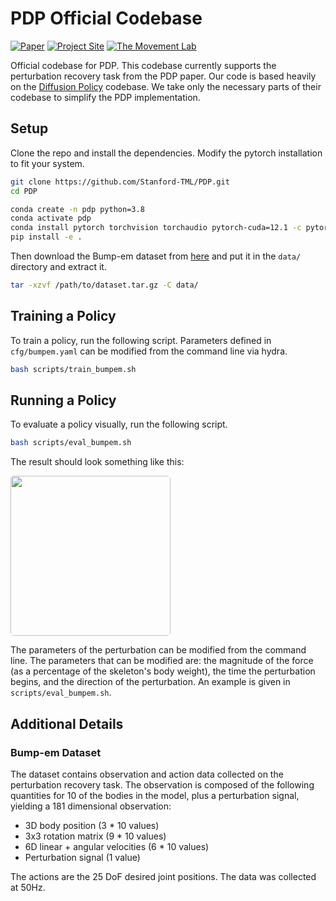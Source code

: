 # PDP Official Codebase

[![Paper](https://img.shields.io/badge/Paper-blue)](https://dl.acm.org/doi/full/10.1145/3680528.3687683)
[![Project Site](https://img.shields.io/badge/Project%20Site-grey.svg)](https://stanford-tml.github.io/PDP.github.io/)
[![The Movement Lab](https://img.shields.io/badge/The%20Movement%20Lab-red.svg)](https://tml.stanford.edu/)

Official codebase for PDP. This codebase currently supports the perturbation recovery task from the PDP paper. Our code is based heavily on the <a href="https://github.com/real-stanford/diffusion_policy" target="_blank">Diffusion Policy</a> codebase. We take only the necessary parts of their codebase to simplify the PDP implementation.


## Setup

Clone the repo and install the dependencies. Modify the pytorch installation to fit your system.

```bash
git clone https://github.com/Stanford-TML/PDP.git
cd PDP

conda create -n pdp python=3.8
conda activate pdp
conda install pytorch torchvision torchaudio pytorch-cuda=12.1 -c pytorch -c nvidia
pip install -e .
```

Then download the Bump-em dataset from <a href="https://drive.google.com/drive/folders/1HQFb6oLCYiveConeTb-Q9FZBMmX0wREg?usp=drive_link" target="_blank">here</a> and put it in the `data/` directory and extract it.

```bash
tar -xzvf /path/to/dataset.tar.gz -C data/
```


## Training a Policy

To train a policy, run the following script. Parameters defined in `cfg/bumpem.yaml` can be modified from the command line via hydra.

```bash
bash scripts/train_bumpem.sh
```


## Running a Policy

To evaluate a policy visually, run the following script.

```bash
bash scripts/eval_bumpem.sh
```

The result should look something like this:

<img src="assets/bumpem_eval_result.gif" alt="" width="256" height="256" style="border-radius: 5px;">

The parameters of the perturbation can be modified from the command line. The parameters that can be modified are: the magnitude of the force (as a percentage of the skeleton's body weight), the time the perturbation begins, and the direction of the perturbation. An example is given in `scripts/eval_bumpem.sh`.

## Additional Details

### Bump-em Dataset

The dataset contains observation and action data collected on the perturbation recovery task. The observation is composed of the following quantities for 10 of the bodies in the model, plus a perturbation signal, yielding a 181 dimensional observation:
- 3D body position (3 * 10 values)
- 3x3 rotation matrix (9 * 10 values)
- 6D linear + angular velocities (6 * 10 values)
- Perturbation signal (1 value)

The actions are the 25 DoF desired joint positions. The data was collected at 50Hz.